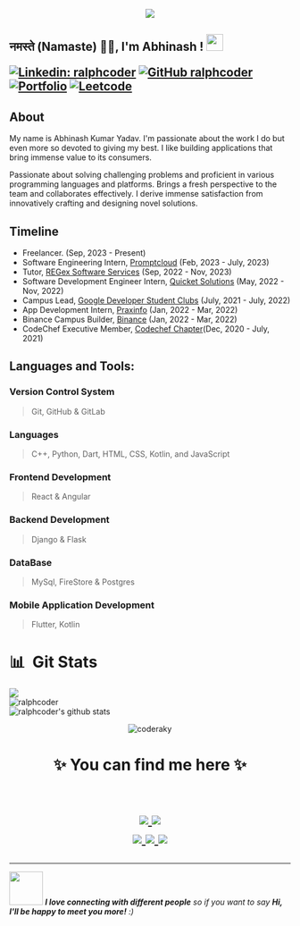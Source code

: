 <p align="center">
  <img src="https://github.com/thompsonemerson/thompsonemerson/raw/master/cover-thompson.png" />
</p>

<h2>नमस्ते (Namaste) 🙏🏻, I'm Abhinash ! <img src="https://media.giphy.com/media/WUlplcMpOCEmTGBtBW/giphy.gif" width="30"> 

[![Linkedin: ralphcoder](https://img.shields.io/badge/-ralphcoder-blue?style=flat-square&logo=Linkedin&logoColor=white&link=https://www.linkedin.com/in/ralphcoder/)](https://www.linkedin.com/in/coderaky/)
[![GitHub ralphcoder](https://img.shields.io/github/followers/ralphcoder?label=follow&style=social)](https://github.com/ralphcoder)
[![Portfolio](https://img.shields.io/badge/Portfolio-green)](https://ralphcoder.github.io/)
[![Leetcode](https://img.shields.io/badge/Leetcode-orange)](https://leetcode.com/ralphcoder/)


## About 

My name is Abhinash Kumar Yadav.
I'm passionate about the work I do but even more so devoted to giving my best.
I like building applications that bring immense value to its consumers.

Passionate about solving challenging problems and proficient in various programming languages and platforms.
Brings a fresh perspective to the team and collaborates effectively.
I derive immense satisfaction from innovatively crafting and designing novel solutions.


## Timeline

- Freelancer. (Sep, 2023 - Present)
- Software Engineering Intern, [Promptcloud](https://www.promptcloud.com/) (Feb, 2023 - July, 2023)
- Tutor, [REGex Software Services](https://www.linkedin.com/company/30204738/?lipi=urn%3Ali%3Apage%3Ad_flagship3_profile_view_base%3BjwLFxpjNQROjvGt2UuuEcA%3D%3D) (Sep, 2022 - Nov, 2023)
- Software Development Engineer Intern, [Quicket Solutions](https://www.quicketsolutions.com/) (May, 2022 - Nov, 2022)
- Campus Lead, [Google Developer Student Clubs](https://developers.google.com/community/gdsc) (July, 2021 - July, 2022)
- App Development Intern, [Praxinfo](https://praxinfo.com/) (Jan, 2022 - Mar, 2022)
- Binance Campus Builder, [Binance](https://academy.binance.com/en/partner/ambassador) (Jan, 2022 - Mar, 2022)
- CodeChef Executive Member, [Codechef Chapter](https://www.linkedin.com/company/codechef-mmmut-chapter/)(Dec, 2020 - July, 2021)

## Languages and Tools: 

### Version Control System
> Git, GitHub & GitLab

### Languages
> C++, Python, Dart, HTML, CSS, Kotlin, and JavaScript

### Frontend Development
> React & Angular

### Backend Development
> Django & Flask

### DataBase
> MySql, FireStore & Postgres

### Mobile Application Development
> Flutter, Kotlin


<h1 align="left"> 📊 &nbsp;Git Stats</h1>
<img src="https://github-readme-streak-stats.herokuapp.com/?user=ralphcoder">
</br>
<img src="https://github-readme-stats.vercel.app/api/top-langs/?username=ralphcoder&layout=compact&hide=html&theme=radical" alt="ralphcoder" />
</br>
<img src="https://github-readme-stats.vercel.app/api?username=ralphcoder&count_private=true&show_icons=true&theme=light" alt="ralphcoder's github stats"/>
</br>

<p align="center"> <img src="https://komarev.com/ghpvc/?username=coderaky" alt="coderaky" /> </p>

<h1 align="center">
✨ You can find me here ✨

<p align="center">
  <br/>
  <a href="https://www.linkedin.com/in/ralphcoder/">
    <img src="https://img.shields.io/badge/LinkedIn-%230077B5.svg?&style=flat-square&logo=linkedin&logoColor=white">
  </a>
  
  <a href="https://github.com/ralphcoder">
    <img src="https://img.shields.io/badge/Github-%230A0A0A.svg?&style=flat-square&logo=Github&logoColor=white">  
  </a>


  <br/>
  <a href="https://www.facebook.com/ralphcoder">
    <img src="https://img.shields.io/badge/Facebook-%231877F2.svg?&style=flat-square&logo=facebook&logoColor=white">  
  </a>
 
  <a href="https://www.instagram.com/ralphcoder">
    <img src="https://img.shields.io/badge/Instagram-%23E4405F.svg?&style=flat-square&logo=instagram&logoColor=white">
  </a>

  <a href="https://twitter.com/ralphcoder">
    <img src="https://img.shields.io/badge/twitter-%230077D4.svg?&style=flat-square&logo=twitter&logoColor=white">
  </a>
</p>
</h1>

---

<img src="https://media.giphy.com/media/LnQjpWaON8nhr21vNW/giphy.gif" width="60"> <em><b>I love connecting with different people</b> so if you want to say <b>Hi, I'll be happy to meet you more!</b> :)</em>
